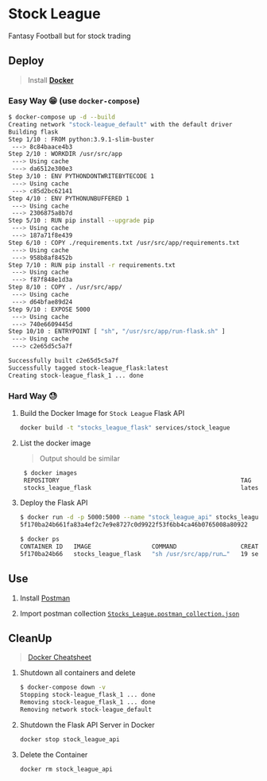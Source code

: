 # **Stock League**

Fantasy Football but for stock trading

## **Deploy**

> Install [**Docker**](https://docs.docker.com/get-docker/)

### **Easy Way** :grin: (use `docker-compose`)

```bash
$ docker-compose up -d --build
Creating network "stock-league_default" with the default driver
Building flask
Step 1/10 : FROM python:3.9.1-slim-buster
 ---> 8c84baace4b3
Step 2/10 : WORKDIR /usr/src/app
 ---> Using cache
 ---> da6512e300e3
Step 3/10 : ENV PYTHONDONTWRITEBYTECODE 1
 ---> Using cache
 ---> c85d2bc62141
Step 4/10 : ENV PYTHONUNBUFFERED 1
 ---> Using cache
 ---> 2306875a8b7d
Step 5/10 : RUN pip install --upgrade pip
 ---> Using cache
 ---> 187a71f8e439
Step 6/10 : COPY ./requirements.txt /usr/src/app/requirements.txt
 ---> Using cache
 ---> 958b8af8452b
Step 7/10 : RUN pip install -r requirements.txt
 ---> Using cache
 ---> f87f848e1d3a
Step 8/10 : COPY . /usr/src/app/
 ---> Using cache
 ---> d64bfae89d24
Step 9/10 : EXPOSE 5000
 ---> Using cache
 ---> 740e6609445d
Step 10/10 : ENTRYPOINT [ "sh", "/usr/src/app/run-flask.sh" ]
 ---> Using cache
 ---> c2e65d5c5a7f

Successfully built c2e65d5c5a7f
Successfully tagged stock-league_flask:latest
Creating stock-league_flask_1 ... done
```

### **Hard Way** :sweat:

1. Build the Docker Image for `Stock League` Flask API

   ```bash
   docker build -t "stocks_league_flask" services/stock_league
   ```

2. List the docker image
   > Output should be similar

   ```bash
    $ docker images
    REPOSITORY                                                   TAG                 IMAGE ID       CREATED          SIZE
    stocks_league_flask                                          latest              18ba6ac7a6ff   4 minutes ago    307MB
   ```

3. Deploy the Flask API

   ```bash
   $ docker run -d -p 5000:5000 --name "stock_league_api" stocks_league_flask
   5f170ba24b661fa83a4ef2c7e9e8727c0d9922f53f6bb4ca46b0765008a80922
   
   $ docker ps
   CONTAINER ID   IMAGE                 COMMAND                  CREATED          STATUS          PORTS                    NAMES
   5f170ba24b66   stocks_league_flask   "sh /usr/src/app/run…"   19 seconds ago   Up 18 seconds   0.0.0.0:5000->5000/tcp   stock_league_api
   ```

## **Use**

1. Install [Postman](https://www.postman.com/downloads/)

2. Import postman collection [`Stocks_League.postman_collection.json`](./Stocks_League.postman_collection.json)

## **CleanUp**

> [Docker Cheatsheet](https://www.docker.com/sites/default/files/d8/2019-09/docker-cheat-sheet.pdf)

1. Shutdown all containers and delete

   ```bash
   $ docker-compose down -v
   Stopping stock-league_flask_1 ... done
   Removing stock-league_flask_1 ... done
   Removing network stock-league_default
   ```

2. Shutdown the Flask API Server in Docker

   ```bash
   docker stop stock_league_api 
   ```

3. Delete the Container

   ```bash
   docker rm stock_league_api 
   ```
